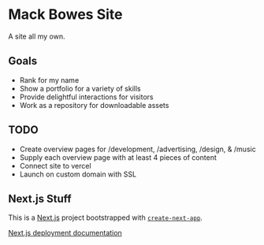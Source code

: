 # Mack Bowes Site

A site all my own.

## Goals

- Rank for my name
- Show a portfolio for a variety of skills
- Provide delightful interactions for visitors
- Work as a repository for downloadable assets

## TODO
- Create overview pages for /development, /advertising, /design, & /music
- Supply each overview page with at least 4 pieces of content
- Connect site to vercel
- Launch on custom domain with SSL


## Next.js Stuff

This is a [Next.js](https://nextjs.org/) project bootstrapped with [`create-next-app`](https://github.com/vercel/next.js/tree/canary/packages/create-next-app).

[Next.js deployment documentation](https://nextjs.org/docs/deployment)
